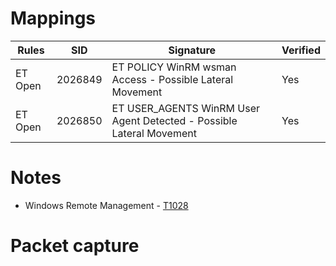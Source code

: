 # Mappings

| Rules     |    SID    | Signature 		                                                      							|  Verified |
| --------- | --------- | --------------------------------------------------------------------------------- | --------- |
| ET Open   | 2026849   | ET POLICY WinRM wsman Access - Possible Lateral Movement                          |    Yes    |
| ET Open   | 2026850   | ET USER_AGENTS WinRM User Agent Detected - Possible Lateral Movement              |    Yes    |

# Notes

* Windows Remote Management - [T1028](https://attack.mitre.org/techniques/T1028/)

# Packet capture

